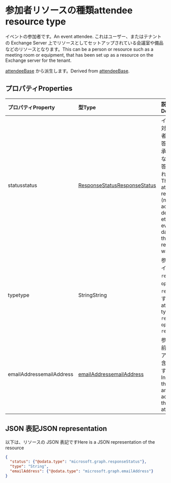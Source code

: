 # <a name="attendee-resource-type"></a><span data-ttu-id="8ac98-101">参加者リソースの種類</span><span class="sxs-lookup"><span data-stu-id="8ac98-101">attendee resource type</span></span>

<span data-ttu-id="8ac98-102">イベントの参加者です。</span><span class="sxs-lookup"><span data-stu-id="8ac98-102">An event attendee.</span></span> <span data-ttu-id="8ac98-103">これはユーザー、またはテナントの Exchange Server 上でリソースとしてセットアップされている会議室や備品などのリソースとなります。</span><span class="sxs-lookup"><span data-stu-id="8ac98-103">This can be a person or resource such as a meeting room or equipment, that has been set up as a resource on the Exchange server for the tenant.</span></span>

<span data-ttu-id="8ac98-104">[attendeeBase](attendeebase.md) から派生します。</span><span class="sxs-lookup"><span data-stu-id="8ac98-104">Derived from [attendeeBase](attendeebase.md).</span></span>

## <a name="properties"></a><span data-ttu-id="8ac98-105">プロパティ</span><span class="sxs-lookup"><span data-stu-id="8ac98-105">Properties</span></span>
| <span data-ttu-id="8ac98-106">プロパティ</span><span class="sxs-lookup"><span data-stu-id="8ac98-106">Property</span></span>     | <span data-ttu-id="8ac98-107">型</span><span class="sxs-lookup"><span data-stu-id="8ac98-107">Type</span></span>   |<span data-ttu-id="8ac98-108">説明</span><span class="sxs-lookup"><span data-stu-id="8ac98-108">Description</span></span>|
|:---------------|:--------|:----------|
|<span data-ttu-id="8ac98-109">status</span><span class="sxs-lookup"><span data-stu-id="8ac98-109">status</span></span>|[<span data-ttu-id="8ac98-110">ResponseStatus</span><span class="sxs-lookup"><span data-stu-id="8ac98-110">ResponseStatus</span></span>](responsestatus.md)|<span data-ttu-id="8ac98-111">イベントに対する参加者からの応答 (なし、承諾、辞退など) と応答が送信された日時。</span><span class="sxs-lookup"><span data-stu-id="8ac98-111">The attendee's response (none, accepted, declined, etc.) for the event and date-time that the response was sent.</span></span>|
|<span data-ttu-id="8ac98-112">type</span><span class="sxs-lookup"><span data-stu-id="8ac98-112">type</span></span>|<span data-ttu-id="8ac98-113">String</span><span class="sxs-lookup"><span data-stu-id="8ac98-113">String</span></span>|<span data-ttu-id="8ac98-114">参加者のタイプは、`required`、`optional`、`resource` です。</span><span class="sxs-lookup"><span data-stu-id="8ac98-114">The attendee type: `required`, `optional`, `resource`.</span></span>|
|<span data-ttu-id="8ac98-115">emailAddress</span><span class="sxs-lookup"><span data-stu-id="8ac98-115">emailAddress</span></span>|[<span data-ttu-id="8ac98-116">emailAddress</span><span class="sxs-lookup"><span data-stu-id="8ac98-116">emailAddress</span></span>](emailaddress.md)|<span data-ttu-id="8ac98-117">参加者の名前と SMTP アドレスが含まれます。</span><span class="sxs-lookup"><span data-stu-id="8ac98-117">Includes the name and SMTP address of the attendee.</span></span>|

## <a name="json-representation"></a><span data-ttu-id="8ac98-118">JSON 表記</span><span class="sxs-lookup"><span data-stu-id="8ac98-118">JSON representation</span></span>

<span data-ttu-id="8ac98-119">以下は、リソースの JSON 表記です</span><span class="sxs-lookup"><span data-stu-id="8ac98-119">Here is a JSON representation of the resource</span></span>

<!-- {
  "blockType": "resource",
  "optionalProperties": [

  ],
  "@odata.type": "microsoft.graph.attendee"
}-->

```json
{
  "status": {"@odata.type": "microsoft.graph.responseStatus"},
  "type": "String",
  "emailAddress": {"@odata.type": "microsoft.graph.emailAddress"}
}

```


<!-- uuid: 8fcb5dbc-d5aa-4681-8e31-b001d5168d79
2015-10-25 14:57:30 UTC -->
<!-- {
  "type": "#page.annotation",
  "description": "attendee resource",
  "keywords": "",
  "section": "documentation",
  "tocPath": ""
}-->